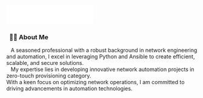 <img src="images/header.svg"></img>

### &nbsp; 🕵🏻 About Me

&nbsp;&nbsp; A seasoned professional with a robust background in network engineering and automation, I excel in leveraging Python and Ansible to create efficient, scalable, and secure solutions. <br>&nbsp;&nbsp; My expertise lies in developing innovative network automation projects in zero-touch provisioning category. <br>With a keen focus on optimizing network operations, I am committed to driving advancements in automation technologies.<br><br>


<!--
## Hi there 👋

**lasithadks/lasithadks** is a ✨ _special_ ✨ repository because its `README.md` (this file) appears on your GitHub profile.

Here are some ideas to get you started:

- 🔭 I’m currently working on ...
- 🌱 I’m currently learning ...
- 👯 I’m looking to collaborate on ...
- 🤔 I’m looking for help with ...
- 💬 Ask me about ...
- 📫 How to reach me: ...
- 😄 Pronouns: ...
- ⚡ Fun fact: ...
-->
